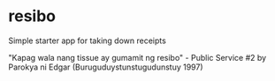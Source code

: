 resibo
======

Simple starter app for taking down receipts

"Kapag wala nang tissue ay gumamit ng resibo" - Public Service #2 by Parokya ni Edgar (Buruguduystunstugudunstuy 1997)
